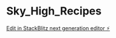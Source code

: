 # Sky_High_Recipes

[Edit in StackBlitz next generation editor ⚡️](https://stackblitz.com/~/github.com/FelipeJorge805/Sky_High_Recipes)
